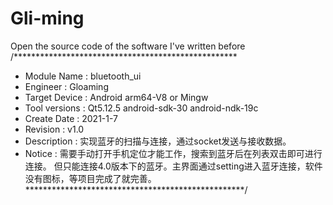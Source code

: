 # Gli-ming
 Open the source code of the software I've written before
/***************************************************
*	Module Name	 	:	bluetooth_ui
*	Engineer		    :	Gloaming
*	Target Device	:	Android arm64-V8 or Mingw
*	Tool versions	:	Qt5.12.5 android-sdk-30 android-ndk-19c
*	Create Date		 :	2021-1-7
*	Revision		    :	v1.0
*	Description		 :   实现蓝牙的扫描与连接，通过socket发送与接收数据。
*   Notice      :   需要手动打开手机定位才能工作，搜索到蓝牙后在列表双击即可进行连接。 但只能连接4.0版本下的蓝牙。主界面通过setting进入蓝牙连接，软件没有图标，等项目完成了就完善。
**************************************************/
